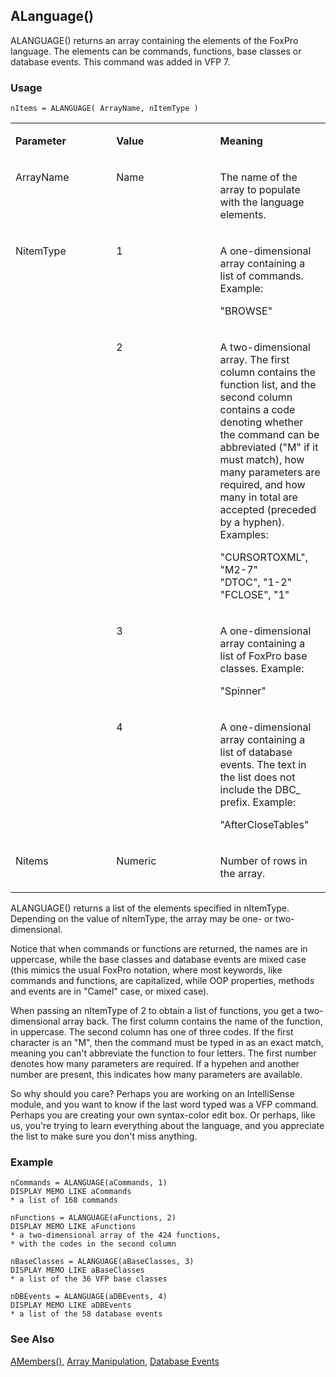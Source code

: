 ## ALanguage()

ALANGUAGE() returns an array containing the elements of the FoxPro language. The elements can be commands, functions, base classes or database events. This command was added in VFP 7.

### Usage

```foxpro
nItems = ALANGUAGE( ArrayName, nItemType )
```
<table>
<tr>
  <td width="32%" valign="top">
  <p><b>Parameter</b></p>
  </td>
  <td width=23% valign=top>
  <p><b>Value</b></p>
  </td>
  <td width=45% valign=top>
  <p><b>Meaning</b></p>
  </td>
 </tr>
<tr>
  <td width="32%" valign="top">
  <p>ArrayName</p>
  </td>
  <td width=23% valign=top>
  <p>Name</p>
  </td>
  <td width=45% valign=top>
  <p>The name of the array to populate with the language elements.</p>
  </td>
 </tr>
<tr>
  <td width=32% rowspan=4 valign=top>
  <p>NitemType</p>
  </td>
  <td width=23% valign=top>
  <p>1</p>
  </td>
  <td width=45% valign=top>
  <p>A one-dimensional array containing a list of commands. Example:</p>
  <p> &quot;BROWSE&quot;</p>
  </td>
 </tr>
<tr>
  <td width=33% valign=top>
  <p>2</p>
  </td>
  <td width=67% valign=top>
  <p>A two-dimensional array. The first column contains the function list, and the second column contains a code denoting whether the command can be abbreviated (&quot;M&quot; if it must match), how many parameters are required, and how many in total are accepted (preceded by a hyphen). Examples:</p>
  <p>&quot;CURSORTOXML&quot;, &quot;M2-7&quot;<br> &quot;DTOC&quot;, &quot;1-2&quot;<br> &quot;FCLOSE&quot;, &quot;1&quot;</p>
  </td>
 </tr>
<tr>
  <td width=33% valign=top>
  <p>3</p>
  </td>
  <td width=67% valign=top>
  <p>A one-dimensional array containing a list of FoxPro base classes. Example:</p>
  <p>&quot;Spinner&quot;</p>
  </td>
 </tr>
<tr>
  <td width=33% valign=top>
  <p>4</p>
  </td>
  <td width=67% valign=top>
  <p>A one-dimensional array containing a list of database events. The text in the list does not include the DBC_ prefix. Example:</p>
  <p>&quot;AfterCloseTables&quot;</p>
  </td>
 </tr>
<tr>
  <td width="32%" valign="top">
  <p>Nitems</p>
  </td>
  <td width=23% valign=top>
  <p>Numeric</p>
  </td>
  <td width=45% valign=top>
  <p>Number of rows in the array.</p>
  </td>
 </tr>
</table>

ALANGUAGE() returns a list of the elements specified in nItemType. Depending on the value of nItemType, the array may be one- or two-dimensional.

Notice that when commands or functions are returned, the names are in uppercase, while the base classes and database events are mixed case (this mimics the usual FoxPro notation, where most keywords, like commands and functions, are capitalized, while OOP properties, methods and events are in "Camel" case, or mixed case).

When passing an nItemType of 2 to obtain a list of functions, you get a two-dimensional array back. The first column contains the name of the function, in uppercase. The second column has one of three codes. If the first character is an "M", then the command must be typed in as an exact match, meaning you can't abbreviate the function to four letters. The first number denotes how many parameters are required. If a hypehen and another number are present, this indicates how many parameters are available. 

So why should you care? Perhaps you are working on an IntelliSense module, and you want to know if the last word typed was a VFP command. Perhaps you are creating your own syntax-color edit box. Or perhaps, like us, you're trying to learn everything about the language, and you appreciate the list to make sure you don't miss anything.

### Example

```foxpro
nCommands = ALANGUAGE(aCommands, 1)
DISPLAY MEMO LIKE aCommands
* a list of 168 commands

nFunctions = ALANGUAGE(aFunctions, 2)
DISPLAY MEMO LIKE aFunctions
* a two-dimensional array of the 424 functions,
* with the codes in the second column

nBaseClasses = ALANGUAGE(aBaseClasses, 3)
DISPLAY MEMO LIKE aBaseClasses
* a list of the 36 VFP base classes

nDBEvents = ALANGUAGE(aDBEvents, 4)
DISPLAY MEMO LIKE aDBEvents
* a list of the 58 database events
```
### See Also

[AMembers()](s4g286.md), [Array Manipulation](s4g282.md), [Database Events](s4g900.md)